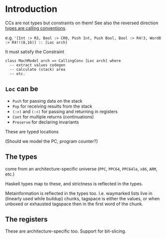 # Introduction #

CCs are not types but constraints on them! See also the reversed direction [types are calling conventions](http://lambda-the-ultimate.org/node/3319).

e.g. `'[Int :> R3, Bool :> CR0, Push Int, Push Bool, Bool :> R4!3, Word8 :> R4!!(8,16)] :: [Loc arch]`

It must satisfy the Constraint
```
class MachModel arch => CallingConv [Loc arch] where
  -- extract values codegen
  -- calculate (stack) area
  -- etc.
```

## `Loc` can be ##

  * `Push` for passing data on the stack
  * `Pop` for receiving results from the stack
  * `(:>)` and `(:<)` for passing and returning in registers
  * `Cont` for multiple returns (continuations)
  * `Preserve` for declaring invariants

These are typed locations

(Should we model the PC, program counter?)

## The types ##

come from an architecture-specific universe (`PPC`, `PPC64`, `PPC64le`, `x86`, `ARM`, etc.)

Haskell types map to these, and strictness is reflected in the types.

Metainformation is reflected in the types too. I.e. waymarked lists live in (linearly used while buildup) chunks, tagspace is either the values, or when unboxed or exhausted tagspace then in the first word of the chunk.

## The registers ##

These are architecture-specific too. Support for bit-slicing.